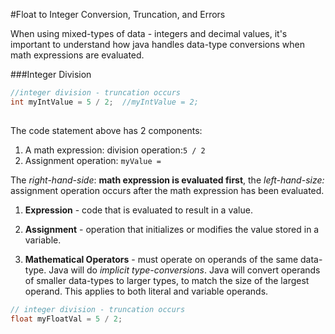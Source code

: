 #Float to Integer Conversion, Truncation, and Errors

When using mixed-types of data - integers and decimal values, it's important to understand how java handles data-type conversions when math expressions are evaluated.

###Integer Division

```java
//integer division - truncation occurs
int myIntValue = 5 / 2;  //myIntValue = 2; 
  
```
The code statement above has 2 components: 

  1. A math expression: division operation:` 5 / 2 `
  2. Assignment operation: `myValue = ` 

The _right-hand-side_: **math expression is evaluated first**, the _left-hand-size:_ assignment operation occurs after the math expression has been evaluated.

1. **Expression** - code that is evaluated to result in a value.

2. **Assignment** - operation that initializes or modifies the value stored in a variable.

3. **Mathematical Operators** - must operate on operands of the same data-type. Java will do _implicit type-conversions_. Java will convert operands of smaller data-types to larger types, to match the size of the largest operand.  This applies to both literal and variable operands.

```java
// integer division - truncation occurs
float myFloatVal = 5 / 2;
```
 


